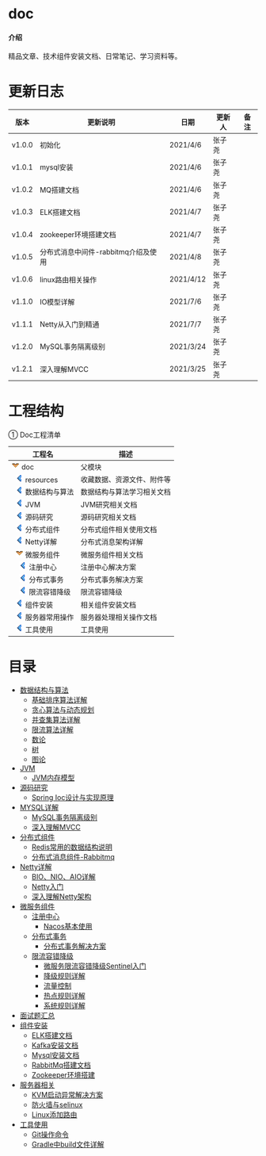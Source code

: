 # doc

#### 介绍

精品文章、技术组件安装文档、日常笔记、学习资料等。

# 更新日志

| 版本     | 更新说明                   | 日期        | 更新人 | 备注  |
|--------|------------------------|-----------|-----|-----|
| v1.0.0 | 初始化                    | 2021/4/6  | 张子尧 ||
| v1.0.1 | mysql安装                | 2021/4/6  | 张子尧 ||
| v1.0.2 | MQ搭建文档                 | 2021/4/6  | 张子尧 ||
| v1.0.3 | ELK搭建文档                | 2021/4/7  | 张子尧 ||
| v1.0.4 | zookeeper环境搭建文档        | 2021/4/7  | 张子尧 ||
| v1.0.5 | 分布式消息中间件-rabbitmq介绍及使用 | 2021/4/8  | 张子尧 ||
| v1.0.6 | linux路由相关操作            | 2021/4/12 | 张子尧 ||
| v1.1.0 | IO模型详解                 | 2021/7/6  | 张子尧 ||
| v1.1.1 | Netty从入门到精通            | 2021/7/7  | 张子尧 ||
| v1.2.0 | MySQL事务隔离级别            | 2021/3/24 | 张子尧 ||
| v1.2.1 | 深入理解MVCC               | 2021/3/25 | 张子尧 ||

# 工程结构

① Doc工程清单

| 工程名                                                                     | 描述            |
|-------------------------------------------------------------------------|---------------|
| ![](resources/images/direction_south.png) doc                           | 父模块           |
| &nbsp;&nbsp;![](resources/images/direction_west.png) resources          | 收藏数据、资源文件、附件等 |
| &nbsp;&nbsp;![](resources/images/direction_west.png) 数据结构与算法            | 数据结构与算法学习相关文档 |
| &nbsp;&nbsp;![](resources/images/direction_west.png) JVM                | JVM研究相关文档     |
| &nbsp;&nbsp;![](resources/images/direction_west.png) 源码研究               | 源码研究相关文档      |
| &nbsp;&nbsp;![](resources/images/direction_west.png) 分布式组件              | 分布式组件相关使用文档   |
| &nbsp;&nbsp;![](resources/images/direction_west.png) Netty详解            | 分布式消息架构详解     |
| &nbsp;&nbsp;![](resources/images/direction_south.png) 微服务组件             | 微服务组件相关文档     |
| &nbsp;&nbsp;&nbsp;&nbsp;![](resources/images/direction_west.png) 注册中心   | 注册中心解决方案      |
| &nbsp;&nbsp;&nbsp;&nbsp;![](resources/images/direction_west.png) 分布式事务  | 分布式事务解决方案     |
| &nbsp;&nbsp;&nbsp;&nbsp;![](resources/images/direction_west.png) 限流容错降级 | 限流容错降级        |
| &nbsp;&nbsp;![](resources/images/direction_west.png) 组件安装               | 相关组件安装文档      |
| &nbsp;&nbsp;![](resources/images/direction_west.png) 服务器常用操作            | 服务器处理相关操作文档   |
| &nbsp;&nbsp;![](resources/images/direction_west.png) 工具使用               | 工具使用          |
# 目录

- [数据结构与算法](数据结构与算法)
    - [基础排序算法详解](数据结构与算法/基础排序算法详解.md)
    - [贪心算法与动态规划](数据结构与算法/贪心算法与动态规划.md)
    - [并查集算法详解](数据结构与算法/并查集算法详解.md)
    - [限流算法详解](数据结构与算法/限流算法详解.md)
    - [数论](数据结构与算法/数论.md)
    - [树](数据结构与算法/树.md)
    - [图论](数据结构与算法/图论.md)
- [JVM](JVM)
    - [JVM内存模型](JVM/JVM内存模型.md)
- [源码研究](源码研究)
    - [Spring Ioc设计与实现原理](源码研究/SpringIoc设计与实现原理.md)
- [MYSQL详解](MYSQL详解)
    - [MySQL事务隔离级别](MYSQL详解/MySQL事务隔离级别.md)
    - [深入理解MVCC](MYSQL详解/深入理解MVCC.md)
- [分布式组件](分布式组件)
    - [Redis常用的数据结构说明](分布式组件/缓存数据库/Redis常用的数据结构说明.md)
    - [分布式消息组件-Rabbitmq](分布式组件/分布式消息组件-Rabbitmq.md)
- [Netty详解](Netty详解)
    - [BIO、NIO、AIO详解](Netty详解/BIO、NIO、AIO详解.md)
    - [Netty入门](Netty详解/Netty入门.md)
    - [深入理解Netty架构](Netty详解/深入理解Netty架构.md)
- [微服务组件](微服务组件)
    - [注册中心](微服务组件/注册中心)
        - [Nacos基本使用](微服务组件/注册中心/Nacos基本使用.md)
    - [分布式事务](微服务组件/分布式事务)
        - [分布式事务解决方案](微服务组件/分布式事务/分布式事务解决方案.md)
    - [限流容错降级](微服务组件/限流容错降级)
        - [微服务限流容错降级Sentinel入门](微服务组件/限流容错降级/微服务限流容错降级Sentinel入门.md)
        - [降级规则详解](微服务组件/限流容错降级/降级规则详解.md)
        - [流量控制](微服务组件/限流容错降级/流量控制.md)
        - [热点规则详解](微服务组件/限流容错降级/热点规则详解.md)
        - [系统规则详解](微服务组件/限流容错降级/热点规则详解.md)
- [面试题汇总](面试题汇总/面试题总结.md)
- [组件安装](组件安装)
    - [ELK搭建文档](组件安装/ELK搭建文档.md)
    - [Kafka安装文档](组件安装/Kafka安装文档.md)
    - [Mysql安装文档](组件安装/Mysql安装文档.md)
    - [RabbitMq搭建文档](组件安装/RabbitMq搭建文档.md)
    - [Zookeeper环境搭建](组件安装/Zookeeper环境搭建.md)
- [服务器相关](服务器相关)
    - [KVM启动异常解决方案](服务器相关/KVM启动异常解决方案.md)
    - [防火墙与selinux](服务器相关/防火墙与selinux.md)
    - [Linux添加路由](服务器相关/Linux添加路由.md)
- [工具使用](工具使用)
    - [Git操作命令](工具使用/Git操作命令.md)
    - [Gradle中build文件详解](工具使用/Gradle/Gradle中build文件详解.md)